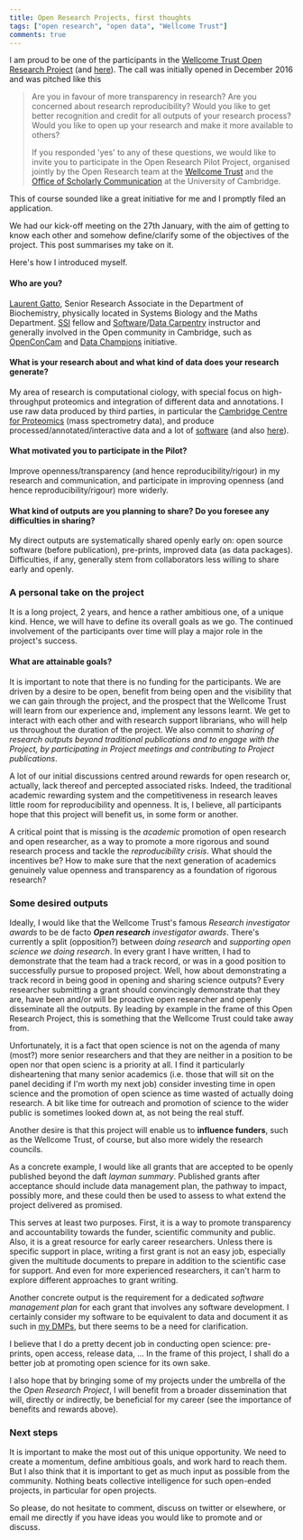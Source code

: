 ```yaml
---
title: Open Research Projects, first thoughts
tags: ["open research", "open data", "Wellcome Trust"]
comments: true
---
```


I am proud to be one of the participants in the
[Wellcome Trust Open Research Project](https://unlockingresearch.blog.lib.cam.ac.uk/?p=1296)
(and
[here](https://blog.wellcomeopenresearch.org/2017/02/10/piloting-more-openness-at-the-university-of-cambridge/)). The
call was initially opened in December 2016 and was pitched like this

> Are you in favour of more transparency in research? Are you
> concerned about research reproducibility? Would you like to get
> better recognition and credit for all outputs of your research
> process? Would you like to open up your research and make it more
> available to others?
>
> If you responded 'yes' to any of these questions, we would like to
> invite you to participate in the Open Research Pilot Project,
> organised jointly by the Open Research team at the
> [Wellcome Trust](http://www.wellcome.ac.uk/) and the
> [Office of Scholarly Communication](http://osc.cam.ac.uk/) at the
> University of Cambridge.

This of course sounded like a great initiative for me and I promptly
filed an application. 

We had our kick-off meeting on the 27th January, with the aim of
getting to know each other and somehow define/clarify some of the
objectives of the project. This post summarises my take on it.

Here's how I introduced myself.

#### Who are you?

[Laurent Gatto](https://lgatto.github.io/), Senior Research Associate
in the Department of Biochemistry, physically located in Systems
Biology and the Maths Department. [SSI](software.ac.uk/) fellow and
[Software](https://software-carpentry.org/)/[Data Carpentry](http://www.datacarpentry.org/)
instructor and generally involved in the Open community in Cambridge,
such as [OpenConCam](http://openconcam.org/) and
[Data Champions](http://www.data.cam.ac.uk/datachampions) initiative.

#### What is your research about and what kind of data does your research generate?
	
My area of research is computational ciology, with special focus on
high-throughput proteomics and integration of different data and
annotations. I use raw data produced by third parties, in particular
the
[Cambridge Centre for Proteomics](http://proteomics.bio.cam.ac.uk/)
(mass spectrometry data), and produce processed/annotated/interactive
data and a lot of [software](https://github.com/lgatto/) (and also
[here](https://github.com/ComputationalProteomicsUnit/)).

#### What motivated you to participate in the Pilot?

Improve openness/transparency (and hence reproducibility/rigour) in my
research and communication, and participate in improving openness (and
hence reproducibility/rigour) more widerly.

#### What kind of outputs are you planning to share? Do you foresee any difficulties in sharing?
	
My direct outputs are systematically shared openly early on: open
source software (before publication), pre-prints, improved data (as
data packages). Difficulties, if any, generally stem from
collaborators less willing to share early and openly.

### A personal take on the project

It is a long project, 2 years, and hence a rather ambitious one, of a
unique kind. Hence, we will have to define its overall goals as we
go. The continued involvement of the participants over time will play
a major role in the project's success.


#### What are attainable goals? 

It is important to note that there is no funding for the
participants. We are driven by a desire to be open, benefit from being
open and the visibility that we can gain through the project, and the
prospect that the Wellcome Trust will learn from our experience and,
implement any lessons learnt. We get to interact with each other and
with research support librarians, who will help us throughout the
duration of the project. We also commit to *sharing of research
outputs beyond traditional publications and to engage with the
Project, by participating in Project meetings and contributing to
Project publications*.


A lot of our initial discussions centred around rewards for open
research or, actually, lack thereof and percepted associated
risks. Indeed, the traditional academic rewarding system and the
competitiveness in research leaves little room for reproducibility and
openness. It is, I believe, all participants hope that this project
will benefit us, in some form or another.

A critical point that is missing is the *academic* promotion of open
research and open researcher, as a way to promote a more rigorous and
sound research process and tackle the *reproducibility crisis*. What
should the incentives be? How to make sure that the next generation of
academics genuinely value openness and transparency as a foundation of
rigorous research?

### Some desired outputs

Ideally, I would like that the Wellcome Trust's famous *Research
investigator awards* to be de facto ***Open research** investigator
awards*. There's currently a split (opposition?) between *doing
research* and *supporting open science we doing research*. In every
grant I have written, I had to demonstrate that the team had a track
record, or was in a good position to successfully pursue to proposed
project. Well, how about demonstrating a track record in being good in
opening and sharing science outputs? Every researcher submitting a
grant should convincingly demonstrate that they are, have been and/or
will be proactive open researcher and openly disseminate all the
outputs. By leading by example in the frame of this Open Research
Project, this is something that the Wellcome Trust could take away
from.

Unfortunately, it is a fact that open science is not on the agenda of
many (most?) more senior researchers and that they are neither in a
position to be open nor that open scienc is a priority at all. I find
it particularly disheartening that many senior academics (i.e. those
that will sit on the panel deciding if I'm worth my next job) consider
investing time in open science and the promotion of open science as
time wasted of actually doing research. A bit like time for outreach
and promotion of science to the wider public is sometimes looked down
at, as not being the real stuff.

Another desire is that this project will enable us to **influence
funders**, such as the Wellcome Trust, of course, but also more widely
the research councils. 

As a concrete example, I would like all grants that are accepted to be
openly published beyond the daft *layman summary*. Published grants
after acceptance should include data management plan, the pathway to
impact, possibly more, and these could then be used to assess to what
extend the project delivered as promised.

This serves at least two purposes. First, it is a way to promote
transparency and accountability towards the funder, scientific
community and public. Also, it is a great resource for early career
researchers. Unless there is specific support in place, writing a
first grant is not an easy job, especially given the multitude
documents to prepare in addition to the scientific case for
support. And even for more experienced researchers, it can't harm to
explore different approaches to grant writing.

Another concrete output is the requirement for a dedicated *software
management plan* for each grant that involves any software
development. I certainly consider my software to be equivalent to data
and document it as such in
[my DMPs](http://riojournal.com/articles.php?id=11624), but there
seems to be a need for clarification.

I believe that I do a pretty decent job in conducting open science:
pre-prints, open access, release data, ... In the frame of this
project, I shall do a better job at promoting open science for its own
sake. 

I also hope that by bringing some of my projects under the umbrella of
the the *Open Research Project*, I will benefit from a broader
dissemination that will, directly or indirectly, be beneficial for my
career (see the importance of benefits and rewards above).

### Next steps

It is important to make the most out of this unique opportunity. We
need to create a momentum, define ambitious goals, and work hard to
reach them. But I also think that it is important to get as much input
as possible from the community. Nothing beats collective intelligence
for such open-ended projects, in particular for open projects.

So please, do not hesitate to comment, discuss on twitter or
elsewhere, or email me directly if you have ideas you would like to
promote and or discuss.
